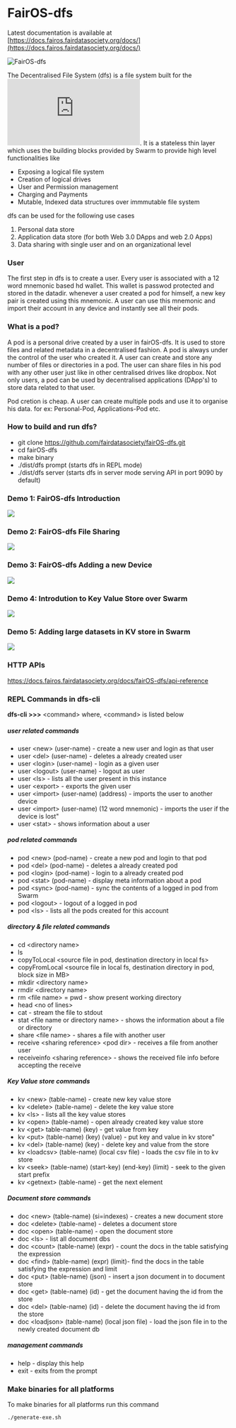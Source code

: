 # FairOS-dfs

Latest documentation is available at [https://docs.fairos.fairdatasociety.org/docs/](https://docs.fairos.fairdatasociety.org/docs/)

![FairOS-dfs](https://github.com/fairDataSociety/fairOS-dfs/blob/master/docs/images/FairOS-dfs.png)

The Decentralised File System (dfs) is a file system built for the ![FairOS](https://github.com/fairDataSociety/fairOS/blob/master/README.md).
It is a stateless thin layer which uses the building blocks provided by Swarm to provide high level functionalities like
- Exposing a logical file system
- Creation of logical drives
- User and Permission management
- Charging and Payments
- Mutable, Indexed data structures over immmutable file system

dfs can be used for the following use cases
1) Personal data store
2) Application data store (for both Web 3.0 DApps and web 2.0 Apps)
3) Data sharing with single user and on an organizational level

### User
The first step in dfs is to create a user. Every user is associated with a 12 
word mnemonic based hd wallet. This wallet is passwod protected and stored in 
the datadir. whenever a user created a pod for himself, a new key pair is created 
using this mnemonic. A user can use this mnemonic and import their account in any 
device and instantly see all their pods.

### What is a pod?
A pod is a personal drive created by a user in fairOS-dfs. It is used to store files and related metadata in a decentralised fashion. A pod is always under the control of the user who created it. A user can create and store any number of files or directories in a pod. 
The user can share files in his pod with any other user just like in other centralised drives like dropbox. Not only users, a pod can be used by decentralised applications (DApp's) to store data related to that user.

Pod cretion is cheap. A user can create multiple pods and use it to organise his data. for ex: Personal-Pod, Applications-Pod etc.

### How to build and run dfs?
- git clone https://github.com/fairdatasociety/fairOS-dfs.git
- cd fairOS-dfs
- make binary
- ./dist/dfs prompt (starts dfs in REPL mode)
- ./dist/dfs server (starts dfs in server mode serving API in port 9090 by default)

### Demo 1: FairOS-dfs Introduction
[![](https://j.gifs.com/lx3x0l.gif)](https://gateway.ethswarm.org/access/541f55413e02774c9446525d0cf3a92984cc541e4d9e73cb70c1dabe2e870bc5)
### Demo 2: FairOS-dfs File Sharing
[![](https://j.gifs.com/vl3l5g.gif)](https://gateway.ethswarm.org/access/834191ac103224cd2c665a34f2eb5113926e6624adbdddfc7a86f314eb7cfeeb)
### Demo 3: FairOS-dfs Adding a new Device
[![](https://j.gifs.com/D1g1rY.gif)](https://gateway.ethswarm.org/access/7a8964194ffb923b98cc60711ff1925d2411537fc9f2dc80ee9219a49d0e4949)
### Demo 4: Introdution to Key Value Store over Swarm
[![](https://j.gifs.com/6XZwvl.gif)](https://gateway.ethswarm.org/access/130dcf7d01442836bc14c8c38db32ebfc4d5771c28677438b6a2a2a078bd1414)
### Demo 5: Adding large datasets in KV store in Swarm
[![](https://j.gifs.com/jZDwkl.gif)](https://gateway.ethswarm.org/access/2688969c020cb736afae9b2f6d65c834414f83f8b4fdced077eb3e5f9a7266af)



### HTTP APIs

https://docs.fairos.fairdatasociety.org/docs/fairOS-dfs/api-reference


### REPL Commands in dfs-cli
**dfs-cli >>>** \<command\> where, \<command\> is listed below
##### user related commands
- user \<new\> (user-name) - create a new user and login as that user
- user \<del\> (user-name) - deletes a already created user
- user \<login\> (user-name) - login as a given user
- user \<logout\> (user-name) - logout as user
- user \<ls\> - lists all the user present in this instance
- user \<export\> - exports the given user
- user \<import\> (user-name) (address) - imports the user to another device
- user \<import\> (user-name) (12 word mnemonic) - imports the user if the device is lost"
- user \<stat\> - shows information about a user
##### pod related commands
- pod \<new\> (pod-name) - create a new pod and login to that pod
- pod \<del\> (pod-name) - deletes a already created pod
- pod \<login\> (pod-name) - login to a already created pod
- pod \<stat\> (pod-name) - display meta information about a pod
- pod \<sync\> (pod-name) - sync the contents of a logged in pod from Swarm
- pod \<logout\>  - logout of a logged in pod
- pod \<ls\> - lists all the pods created for this account
##### directory & file related commands
- cd \<directory name\>
- ls 
- copyToLocal \<source file in pod, destination directory in local fs\>
- copyFromLocal \<source file in local fs, destination directory in pod, block size in MB\>
- mkdir \<directory name\>
- rmdir \<directory name\>
- rm \<file name\>
= pwd - show present working directory
- head \<no of lines\>
- cat  - stream the file to stdout
- stat \<file name or directory name\> - shows the information about a file or directory
- share \<file name\> -  shares a file with another user
- receive \<sharing reference\> \<pod dir\> - receives a file from another user
- receiveinfo \<sharing reference\> - shows the received file info before accepting the receive 
##### Key Value store commands
- kv \<new\> (table-name) - create new key value store
- kv \<delete\> (table-name) - delete the  key value store
- kv \<ls\> - lists all the key value stores
- kv \<open\> (table-name) - open already created key value store
- kv \<get\> table-name) (key) - get value from key
- kv \<put\> (table-name) (key) (value) - put key and value in kv store"
- kv \<del\> (table-name) (key) - delete key and value from the store
- kv \<loadcsv\> (table-name) (local csv file) - loads the csv file in to kv store
- kv \<seek\> (table-name) (start-key) (end-key) (limit) - seek to the given start prefix
- kv \<getnext\> (table-name) - get the next element
##### Document store commands
- doc \<new\> (table-name) (si=indexes) - creates a new document store
- doc \<delete\> (table-name) - deletes a document store
- doc \<open\> (table-name) - open the document store
- doc \<ls\>  - list all document dbs
- doc \<count\> (table-name) (expr) - count the docs in the table satisfying the expression
- doc \<find\> (table-name) (expr) (limit)- find the docs in the table satisfying the expression and limit
- doc \<put\> (table-name) (json) - insert a json document in to document store
- doc \<get\> (table-name) (id) - get the document having the id from the store
- doc \<del\> (table-name) (id) - delete the document having the id from the store
- doc \<loadjson\> (table-name) (local json file) - load the json file in to the newly created document db  
##### management commands
- help - display this help
- exit - exits from the prompt

### Make binaries for all platforms

To make binaries for all platforms run this command

`./generate-exe.sh`
